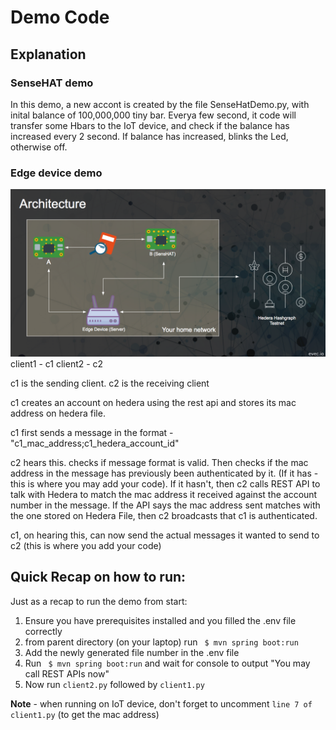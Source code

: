 # Demo Code

## Explanation

### SenseHAT demo 
In this demo, a new accont is created by the file SenseHatDemo.py, with inital balance of 100,000,000 tiny bar. Everya few second, it code will transfer some Hbars to the IoT device, and check if the balance has increased every 2 second. If balance has increased, blinks the Led, otherwise off. 



### Edge device demo

![EVEC Edge Architecture v0.0.1](../pic/evec_edge_arch.png?raw=true "evec edge arch v0.0.1")
client1 - c1
client2 - c2

c1 is the sending client. c2 is the receiving client

c1 creates an account on hedera using the rest api and stores its mac address on hedera file.

c1 first sends a message in the format - "c1_mac_address;c1_hedera_account_id"

c2 hears this. checks if message format is valid. Then checks if the mac address in the message has previously been authenticated by it. (If it has - this is where you may add your code). If it hasn't, then c2 calls REST API to talk with Hedera to match the mac address it received against the account number in the message. If the API says the mac address sent matches with the one stored on Hedera File, then c2 broadcasts that c1 is authenticated. 

c1, on hearing this, can now send the actual messages it wanted to send to c2 (this is where you add your code)



## Quick Recap on how to run:

Just as a recap to run the demo from start:

1. Ensure you have prerequisites installed and you filled the .env file correctly
2. from parent directory (on your laptop) run ` $ mvn spring boot:run`
3. Add the newly generated file number in the .env file
4. Run ` $ mvn spring boot:run` and wait for console to output "You may call REST APIs now"
5. Now run `client2.py` followed by `client1.py`

**Note** - when running on IoT device, don't forget to uncomment `line 7 of client1.py` (to get the mac address)
